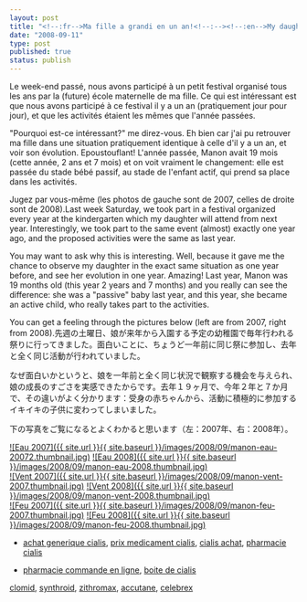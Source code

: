```yaml
---
layout: post
title: "<!--:fr-->Ma fille a grandi en un an!<!--:--><!--:en-->My daughter grew up in a year!<!--:--><!--:ja-->一年間で、娘は成長したな<!--:-->"
date: "2008-09-11"
type: post
published: true
status: publish
---
```


Le week-end passé, nous avons participé à un petit festival organisé tous les ans par la (future) école maternelle de ma fille. Ce qui est intéressant est que nous avons participé à ce festival il y a un an (pratiquement jour pour jour), et que les activités étaient les mêmes que l'année passées.

"Pourquoi est-ce intéressant?" me direz-vous. Eh bien car j'ai pu retrouver ma fille dans une situation pratiquement identique à celle d'il y a un an, et voir son évolution. Epoustouflant! L'année passée, Manon avait 19 mois (cette année, 2 ans et 7 mois) et on voit vraiment le changement: elle est passée du stade bébé passif, au stade de l'enfant actif, qui prend sa place dans les activités.

Jugez par vous-même (les photos de gauche sont de 2007, celles de droite sont de 2008).Last week Saturday, we took part in a festival organized every year at the kindergarten which my daughter will attend from next year. Interestingly, we took part to the same event (almost) exactly one year ago, and the proposed activities were the same as last year.

You may want to ask why this is interesting. Well, because it gave me the chance to observe my daughter in the exact same situation as one year before, and see her evolution in one year. Amazing! Last year, Manon was 19 months old (this year 2 years and 7 months) and you really can see the difference: she was a "passive" baby last year, and this year, she became an active child, who really takes part to the activities.

You can get a feeling through the pictures below (left are from 2007, right from 2008).先週の土曜日、娘が来年から入園する予定の幼稚園で毎年行われる祭りに行ってきました。面白いことに、ちょうど一年前に同じ祭に参加し、去年と全く同じ活動が行われていました。

なぜ面白いかというと、娘を一年前と全く同じ状況で観察する機会を与えられ、娘の成長のすごさを実感できたからです。去年１９ヶ月で、今年２年と７か月で、その違いがよく分かります：受身の赤ちゃんから、活動に積極的に参加するイキイキの子供に変わってしまいました。

下の写真をご覧になるとよくわかると思います（左：2007年、右：2008年）。

[![Eau 2007]({{ site.url }}{{ site.baseurl }}/images/2008/09/manon-eau-20072.thumbnail.jpg)](http://blog.japonophile.com/wp-content/uploads/2008/09/manon-eau-20072.jpg "Eau 2007") [![Eau 2008]({{ site.url }}{{ site.baseurl }}/images/2008/09/manon-eau-2008.thumbnail.jpg)](http://blog.japonophile.com/wp-content/uploads/2008/09/manon-eau-2008.jpg "Eau 2008")  
[![Vent 2007]({{ site.url }}{{ site.baseurl }}/images/2008/09/manon-vent-2007.thumbnail.jpg)](http://blog.japonophile.com/wp-content/uploads/2008/09/manon-vent-2007.jpg "Vent 2007") [![Vent 2008]({{ site.url }}{{ site.baseurl }}/images/2008/09/manon-vent-2008.thumbnail.jpg)](http://blog.japonophile.com/wp-content/uploads/2008/09/manon-vent-2008.jpg "Vent 2008")  
[![Feu 2007]({{ site.url }}{{ site.baseurl }}/images/2008/09/manon-feu-2007.thumbnail.jpg)](http://blog.japonophile.com/wp-content/uploads/2008/09/manon-feu-2007.jpg "Feu 2007") [![Feu 2008]({{ site.url }}{{ site.baseurl }}/images/2008/09/manon-feu-2008.thumbnail.jpg)](http://blog.japonophile.com/wp-content/uploads/2008/09/manon-feu-2008.jpg "Feu 2008")

- [achat generique cialis](http://knappcenter.iit.edu/students/kiea/apply-kiea/), [prix medicament cialis](http://knappcenter.iit.edu/students/events/idea-challenge/), [cialis achat](http://knappcenter.iit.edu/students/events/innovation-chase/), [pharmacie cialis](http://knappcenter.iit.edu/students/kiea/)

- [pharmacie commande en ligne](http://distance.uaf.edu/tmp/1-pharmacie-commande-en-ligne.php), [boite de cialis](http://distance.uaf.edu/tmp/1-boite-de-cialis.php)

[clomid](http://hammer.ucla.edu/newsblogs/?m=200805), [synthroid](http://hammer.ucla.edu/newsblogs/?m=200806), [zithromax](http://hammer.ucla.edu/newsblogs/?m=200808), [accutane](http://hammer.ucla.edu/newsblogs/?m=200809), [celebrex](http://hammer.ucla.edu/newsblogs/?m=200810)
